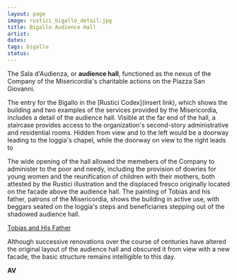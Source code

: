 ```yaml
---
layout: page
image: rustici_bigallo_detail.jpg
title: Bigallo Audience Hall
artist:
dates:
tags: bigallo
status:
---
```


The Sala d'Audienza, or **audience hall**, functioned as the nexus of the Company of the Misericordia's charitable actions on the Piazza San Giovanni.

<!-- more -->

The entry for the Bigallo in the [Rustici Codex](insert link), which shows the building and two examples of the services provided by the Misericordia, includes a detail of the audience hall. Visible at the far end of the hall, a staircase provides access to the organization's second-story administrative and residential rooms. Hidden from view and to the left would be a doorway leading to the loggia's chapel, while the doorway on view to the right leads to

The wide opening of the hall allowed the memebers of the Company to administer to the poor and needy, including the provision of dowries for young women and the reunification of children with their mothers, both attested by the Rustici illustration and the displaced fresco originally located on the facade above the audience hall. The painting of Tobias and his father, patrons of the Misericordia, shows the building in active use, with beggars seated on the loggia's steps and beneficiaries stepping out of the shadowed audience hall.

[Tobias and His Father](\assets\images\tobia_e_tobiolo.jpg)

Although successive renovations over the course of centuries have altered the original layout of the audience hall and obscured it from view with a new facade, the basic structure remains intelligible to this day.

**AV**
